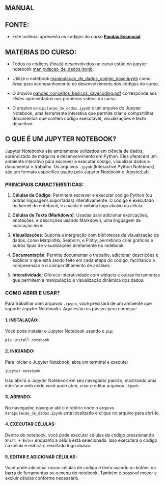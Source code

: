 ## MANUAL
## FONTE:
- Este material apresenta os códigos do curso **[Pandas Essencial](https://www.youtube.com/playlist?list=PL3ZslI15yo2pfkf7EGNR14xTwe-wZ2bNX)**.

## MATERIAS DO CURSO:
- Todos os códigos (finais) desenvolvidos no curso estão no jupyter notebook [manipulacao_de_dados.ipynb](./manipulacao_de_dados.ipynb).

- Utilize o notebook [manipulacao_de_dados_codigo_base.ipynb](./manipulacao_de_dados_codigo_base.ipynb) como _base_ para acompanhamento ee desenvolvimento dos códigos do curso.

- O arquivo [pandas_conceitos_basicos_xavecoding.pdf](./pandas_conceitos_basicos_xavecoding.pdf) corresponde aos _slides_ apresentados nos primeiros vídeos do curso.

- O arquivo `manipulacao_de_dados.ipynb` é um arquivo do Jupyter Notebook, uma ferramenta interativa que permite criar e compartilhar documentos que contêm código executável, visualizações e texto descritivo.

## O QUE É UM JUPYTER NOTEBOOK?
Jupyter Notebooks são amplamente utilizados em ciência de dados, aprendizado de máquina e desenvolvimento em Python. Eles oferecem um ambiente interativo para escrever e executar código, visualizar dados e documentar o trabalho. Os arquivos `.ipynb` (Interactive Python Notebook) são um formato específico usado pelo Jupyter Notebook e JupyterLab.

### PRINCIPAIS CARACTERÍSTICAS:
1. **Células de Código**: Permitem escrever e executar código Python (ou outras linguagens suportadas) interativamente. O código é executado no kernel do notebook, e a saída é exibida logo abaixo da célula.
  
2. **Células de Texto (Markdown)**: Usadas para adicionar explicações, anotações, e descrições usando Markdown, uma linguagem de marcação leve.

3. **Visualizações**: Suporta a integração com bibliotecas de visualização de dados, como Matplotlib, Seaborn, e Plotly, permitindo criar gráficos e outros tipos de visualizações diretamente no notebook.

4. **Documentação**: Permite documentar o trabalho, adicionar descrições e explicar o que está sendo feito em cada etapa do código, facilitando a compreensão e o compartilhamento de análises.

5. **Interatividade**: Oferece interatividade com widgets e outras ferramentas que permitem a manipulação e visualização dinâmica dos dados.

### COMO ABRIR E USAR?
Para trabalhar com arquivos `.ipynb`, você precisará de um ambiente que suporte Jupyter Notebooks. Aqui estão os passos para começar:

#### 1. INSTALAÇÃO:
Você pode instalar o Jupyter Notebook usando o `pip`:

```bash
pip install notebook
```

#### 2. INICIANDO:
Para iniciar o Jupyter Notebook, abra um terminal e execute:

```bash
jupyter notebook
```

Isso abrirá o Jupyter Notebook em seu navegador padrão, mostrando uma interface web onde você pode abrir, criar e editar arquivos `.ipynb`.

#### 3. ABRINDO:
No navegador, navegue até o diretório onde o arquivo `manipulacao_de_dados.ipynb` está localizado e clique no arquivo para abri-lo.

#### 4. EXECUTAR CÉLULAS:
Dentro do notebook, você pode executar células de código pressionando `Shift + Enter` enquanto a célula está selecionada. Isso executará o código na célula e exibirá o resultado logo abaixo.

#### 5. EDITAR E ADICIONAR CÉLULAS:
Você pode adicionar novas células de código e texto usando os botões na barra de ferramentas ou o menu do notebook. Também é possível mover e excluir células conforme necessário.


